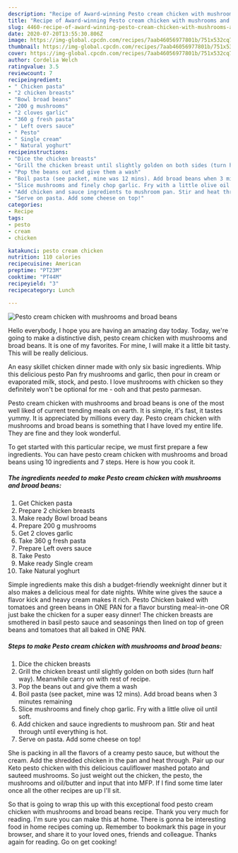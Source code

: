 ```yaml
---
description: "Recipe of Award-winning Pesto cream chicken with mushrooms and broad beans"
title: "Recipe of Award-winning Pesto cream chicken with mushrooms and broad beans"
slug: 4460-recipe-of-award-winning-pesto-cream-chicken-with-mushrooms-and-broad-beans
date: 2020-07-20T13:55:30.806Z
image: https://img-global.cpcdn.com/recipes/7aab46056977801b/751x532cq70/pesto-cream-chicken-with-mushrooms-and-broad-beans-recipe-main-photo.jpg
thumbnail: https://img-global.cpcdn.com/recipes/7aab46056977801b/751x532cq70/pesto-cream-chicken-with-mushrooms-and-broad-beans-recipe-main-photo.jpg
cover: https://img-global.cpcdn.com/recipes/7aab46056977801b/751x532cq70/pesto-cream-chicken-with-mushrooms-and-broad-beans-recipe-main-photo.jpg
author: Cordelia Welch
ratingvalue: 3.5
reviewcount: 7
recipeingredient:
- " Chicken pasta"
- "2 chicken breasts"
- "Bowl broad beans"
- "200 g mushrooms"
- "2 cloves garlic"
- "360 g fresh pasta"
- " Left overs sauce"
- " Pesto"
- " Single cream"
- " Natural yoghurt"
recipeinstructions:
- "Dice the chicken breasts"
- "Grill the chicken breast until slightly golden on both sides (turn half way). Meanwhile carry on with rest of recipe."
- "Pop the beans out and give them a wash"
- "Boil pasta (see packet, mine was 12 mins). Add broad beans when 3 minutes remaining"
- "Slice mushrooms and finely chop garlic. Fry with a little olive oil until soft."
- "Add chicken and sauce ingredients to mushroom pan. Stir and heat through until everything is hot."
- "Serve on pasta. Add some cheese on top!"
categories:
- Recipe
tags:
- pesto
- cream
- chicken

katakunci: pesto cream chicken 
nutrition: 110 calories
recipecuisine: American
preptime: "PT23M"
cooktime: "PT44M"
recipeyield: "3"
recipecategory: Lunch

---
```



![Pesto cream chicken with mushrooms and broad beans](https://img-global.cpcdn.com/recipes/7aab46056977801b/751x532cq70/pesto-cream-chicken-with-mushrooms-and-broad-beans-recipe-main-photo.jpg)

Hello everybody, I hope you are having an amazing day today. Today, we're going to make a distinctive dish, pesto cream chicken with mushrooms and broad beans. It is one of my favorites. For mine, I will make it a little bit tasty. This will be really delicious.

An easy skillet chicken dinner made with only six basic ingredients. Whip this delicious pesto Pan fry mushrooms and garlic, then pour in cream or evaporated milk, stock, and pesto. I love mushrooms with chicken so they definitely won&#39;t be optional for me - ooh and that pesto parmesan.

Pesto cream chicken with mushrooms and broad beans is one of the most well liked of current trending meals on earth. It is simple, it's fast, it tastes yummy. It is appreciated by millions every day. Pesto cream chicken with mushrooms and broad beans is something that I have loved my entire life. They are fine and they look wonderful.


To get started with this particular recipe, we must first prepare a few ingredients. You can have pesto cream chicken with mushrooms and broad beans using 10 ingredients and 7 steps. Here is how you cook it.

<!--inarticleads1-->

##### The ingredients needed to make Pesto cream chicken with mushrooms and broad beans:

1. Get  Chicken pasta
1. Prepare 2 chicken breasts
1. Make ready Bowl broad beans
1. Prepare 200 g mushrooms
1. Get 2 cloves garlic
1. Take 360 g fresh pasta
1. Prepare  Left overs sauce
1. Take  Pesto
1. Make ready  Single cream
1. Take  Natural yoghurt


Simple ingredients make this dish a budget-friendly weeknight dinner but it also makes a delicious meal for date nights. White wine gives the sauce a flavor kick and heavy cream makes it rich. Pesto Chicken baked with tomatoes and green beans in ONE PAN for a flavor bursting meal-in-one OR just bake the chicken for a super easy dinner! The chicken breasts are smothered in basil pesto sauce and seasonings then lined on top of green beans and tomatoes that all baked in ONE PAN. 

<!--inarticleads2-->

##### Steps to make Pesto cream chicken with mushrooms and broad beans:

1. Dice the chicken breasts
1. Grill the chicken breast until slightly golden on both sides (turn half way). Meanwhile carry on with rest of recipe.
1. Pop the beans out and give them a wash
1. Boil pasta (see packet, mine was 12 mins). Add broad beans when 3 minutes remaining
1. Slice mushrooms and finely chop garlic. Fry with a little olive oil until soft.
1. Add chicken and sauce ingredients to mushroom pan. Stir and heat through until everything is hot.
1. Serve on pasta. Add some cheese on top!


She is packing in all the flavors of a creamy pesto sauce, but without the cream. Add the shredded chicken in the pan and heat through. Pair up our Keto pesto chicken with this delicious cauliflower mashed potato and sauteed mushrooms. So just weight out the chicken, the pesto, the mushrooms and oil/butter and input that into MFP. If I find some time later once all the other recipes are up I&#39;ll sit. 

So that is going to wrap this up with this exceptional food pesto cream chicken with mushrooms and broad beans recipe. Thank you very much for reading. I'm sure you can make this at home. There is gonna be interesting food in home recipes coming up. Remember to bookmark this page in your browser, and share it to your loved ones, friends and colleague. Thanks again for reading. Go on get cooking!
